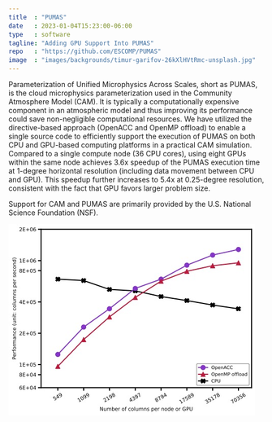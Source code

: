 ```yaml
---
title  : "PUMAS"
date   : 2023-01-04T15:23:00-06:00
type   : software
tagline: "Adding GPU Support Into PUMAS"
repo   : "https://github.com/ESCOMP/PUMAS"
image  : "images/backgrounds/timur-garifov-26kXlHVtRmc-unsplash.jpg"
---
```


Parameterization of Unified Microphysics Across Scales, short as PUMAS, is the cloud microphysics parameterization used in the Community Atmosphere Model (CAM).
It is typically a computationally expensive component in an atmospheric model and thus improving its performance could save non-negligible computational resources.
We have utilized the directive-based approach (OpenACC and OpenMP offload) to enable a single source code to efficiently support the execution of PUMAS on both CPU and GPU-based computing platforms in a practical CAM simulation.
Compared to a single compute node (36 CPU cores), using eight GPUs within the same node achieves 3.6x speedup of the PUMAS execution time at 1-degree horizontal resolution (including data movement between CPU and GPU).
This speedup further increases to 5.4x at 0.25-degree resolution, consistent with the fact that GPU favors larger problem size.

Support for CAM and PUMAS are primarily provided by the U.S. National Science Foundation (NSF).

![OpenACC_OpenMP_Performance_for_PUMAS](/images/projects/openacc_openmp_perf.jpg)
